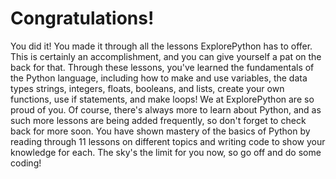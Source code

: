 # Congratulations!
You did it! You made it through all the lessons ExplorePython has to offer. 
This is certainly an accomplishment, and you can give yourself a pat on the back for that.
Through these lessons, you've learned the fundamentals of the Python language, including how to make and use variables,
the data types strings, integers, floats, booleans, and lists, create your own functions, use if statements, and make 
loops! We at ExplorePython are so proud of you. Of course, there's always more to learn about Python, and as such 
more lessons are being added frequently, so don't forget to check back for more soon. You have shown mastery of the 
basics of Python by reading through 11 lessons on different topics and writing code to show your knowledge for each.
The sky's the limit for you now, so go off and do some coding!